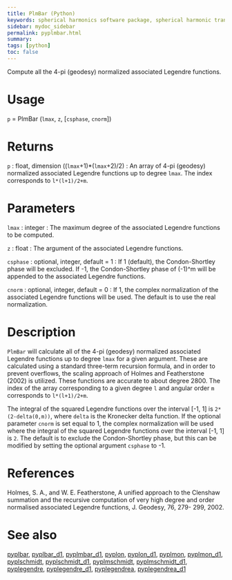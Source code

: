 ```yaml
---
title: PlmBar (Python)
keywords: spherical harmonics software package, spherical harmonic transform, legendre functions, multitaper spectral analysis, fortran, Python, gravity, magnetic field
sidebar: mydoc_sidebar
permalink: pyplmbar.html
summary:
tags: [python]
toc: false
---
```


Compute all the 4-pi (geodesy) normalized associated Legendre functions.

# Usage

`p` = PlmBar (`lmax`, `z`, [`csphase`, `cnorm`])

# Returns

`p` : float, dimension ((`lmax`+1)\*(`lmax`+2)/2)
:   An array of 4-pi (geodesy) normalized associated Legendre functions up to degree `lmax`. The index corresponds to `l*(l+1)/2+m`.

# Parameters

`lmax` : integer
:   The maximum degree of the associated Legendre functions to be computed.

`z` : float
:   The argument of the associated Legendre functions.

`csphase` : optional, integer, default = 1
:   If 1 (default), the Condon-Shortley phase will be excluded. If -1, the Condon-Shortley phase of (-1)^m will be appended to the associated Legendre functions.

`cnorm` : optional, integer, default = 0
:   If 1, the complex normalization of the associated Legendre functions will be used. The default is to use the real normalization.

# Description

`PlmBar` will calculate all of the 4-pi (geodesy) normalized associated Legendre functions up to degree `lmax` for a given argument. These are calculated using a standard three-term recursion formula, and in order to prevent overflows, the scaling approach of Holmes and Featherstone (2002) is utilized. These functions are accurate to about degree 2800. The index of the array corresponding to a given degree `l` and angular order `m` corresponds to `l*(l+1)/2+m`.

The integral of the squared Legendre functions over the interval [-1, 1] is `2*(2-delta(0,m))`, where `delta` is the Kronecker delta function. If the optional parameter `cnorm` is set equal to 1, the complex normalization will be used where the integral of the squared Legendre functions over the interval [-1, 1] is `2`. The default is to exclude the Condon-Shortley phase, but this can be modified by setting the optional argument `csphase` to -1.

# References

Holmes, S. A., and W. E. Featherstone, A unified approach to the Clenshaw
summation and the recursive computation of very high degree and
order normalised associated Legendre functions, J. Geodesy, 76, 279-
299, 2002.

# See also

[pyplbar](pyplbar.html), [pyplbar_d1](pyplbar_d1.html), [pyplmbar_d1](pyplmbar_d1.html), [pyplon](pyplon.html), [pyplon_d1](pyplon_d1.html), [pyplmon](pyplmon.html), [pyplmon_d1](pyplmon_d1.html), [pyplschmidt](pyplschmidt.html), [pyplschmidt_d1](pyplschmidt_d1.html), [pyplmschmidt](pyplmschmidt.html), [pyplmschmidt_d1](pyplmschmidt_d1.html), [pyplegendre](pyplegendre.html), [pyplegendre_d1](pyplegendre_d1.html), [pyplegendrea](pyplegendrea.html), [pyplegendrea_d1](pyplegendrea_d1.html)
